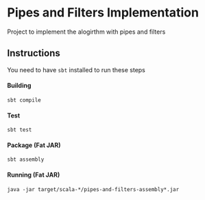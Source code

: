 # Pipes and Filters Implementation

Project to implement the alogirthm with pipes and filters

## Instructions

You need to have `sbt` installed to run these steps

#### Building 
    
    sbt compile
    
#### Test

    sbt test

#### Package (Fat JAR)

    sbt assembly
    
#### Running (Fat JAR)

    java -jar target/scala-*/pipes-and-filters-assembly*.jar